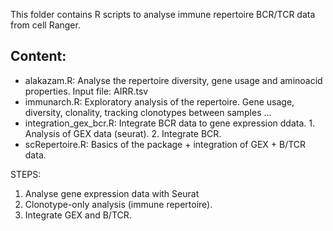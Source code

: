 This folder contains R scripts to analyse immune repertoire BCR/TCR data from cell Ranger. 

## Content: 
- alakazam.R: Analyse the repertoire diversity, gene usage and aminoacid properties. Input file: AIRR.tsv
- immunarch.R: Exploratory analysis of the repertoire. Gene usage, diversity, clonality, tracking clonotypes between samples ...
- integration_gex_bcr.R: Integrate BCR data to gene expression ddata. 1. Analysis of GEX data (seurat). 2. Integrate BCR.
- scRepertoire.R: Basics of the package + integration of GEX + B/TCR data.

STEPS: 
1. Analyse gene expression data with Seurat
2. Clonotype-only analysis (immune repertoire).
3. Integrate GEX and B/TCR. 
